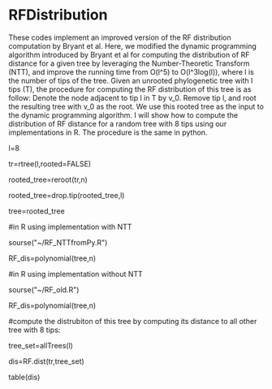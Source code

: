 # RFDistribution
These codes implement an improved version of the RF distribution computation by Bryant et al.
Here, we modified the dynamic programming algorithm introduced by Bryant et al for computing the distribution of RF distance for a given tree by leveraging the Number-Theoretic Transform (NTT), and improve the running time from O(l^5) to O(l^3log(l)), where l is the number of tips of the tree.
Given an unrooted phylogenetic tree with l tips (T), the procedure for computing the RF distribution of this tree is as follow:
Denote the node adjacent to tip l in T by v_0. Remove tip l, and root the resulting tree with v_0 as the root. We use this rooted tree as the input to the dynamic programming algorithm.
I will show how to compute the distribution of RF distance for a random tree with 8 tips using our implementations in R. The procedure is the same in python.

l=8

tr=rtree(l,rooted=FALSE)

rooted_tree=reroot(tr,n)

rooted_tree=drop.tip(rooted_tree,l)

tree=rooted_tree

#in R using implementation with NTT

sourse("~/RF_NTTfromPy.R")

RF_dis=polynomial(tree,n)

#in R using implementation without NTT

sourse("~/RF_old.R")

RF_dis=polynomial(tree,n)

#compute the distrubiton of this tree by computing its distance to all other tree with 8 tips:

tree_set=allTrees(l)

dis=RF.dist(tr,tree_set)

table(dis)
